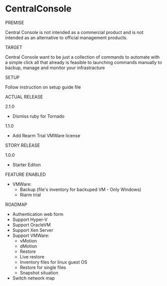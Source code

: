 # CentralConsole

PREMISE

Central Console is not intended as a commercial product and is not intended as an alternative to official management products.

TARGET

Central Console want to be just a collection of commands to automate with a simple click all that already is feasible to launching commands manually to backup, manage and monitor your infrastracture

SETUP

Follow instruction on setup guide file

ACTUAL RELEASE

2.1.0
 * Dismiss ruby for Tornado

1.1.0
 * Add Rearm Trial VMWare license

STORY RELEASE

1.0.0
 * Starter Editon

FEATURE ENABLED
- VMWare:
  - Backup (file's inventory for backuped VM - Only Windows)
  - Riarm trial

ROADMAP

- Authentication web form
- Support Hyper-V
- Support OracleVM
- Support Xen Server
- Support VMWare:
  - vMotion
  - dMotion
  - Restore
  - Live restore
  - Inventory files for linux guest OS
  - Restore for single files
  - Snapshot situation
 - Switch network map
